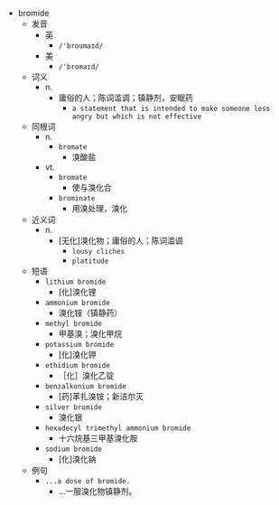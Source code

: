 - bromide
  - 发音
    - 英
      - `/'broumaɪd/`
    - 美
      - `/'bromaɪd/`
  - 词义
    - n.
      - 庸俗的人；陈词滥调；镇静剂，安眠药
        - `a statement that is intended to make someone less angry but which is not effective`
  - 同根词
    - n.
      - `bromate`
        - 溴酸盐
    - vt.
      - `bromate`
        - 使与溴化合
      - `brominate`
        - 用溴处理，溴化
  - 近义词
    - n.
      - [无化]溴化物；庸俗的人；陈词滥调
        - `lousy cliches`
        - `platitude`
  - 短语
    - `lithium bromide`
      - [化]溴化锂 
    - `ammonium bromide`
      - 溴化铵（镇静药） 
    - `methyl bromide`
      - 甲基溴；溴化甲烷 
    - `potassium bromide`
      - [化]溴化钾 
    - `ethidium bromide`
      - ［化］溴化乙锭 
    - `benzalkonium bromide`
      - [药]苯扎溴铵；新洁尔灭 
    - `silver bromide`
      - 溴化银 
    - `hexadecyl trimethyl ammonium bromide`
      - 十六烷基三甲基溴化胺 
    - `sodium bromide`
      - [化]溴化钠 
  - 例句
    - `...a dose of bromide.`
      - ...一服溴化物镇静剂。

